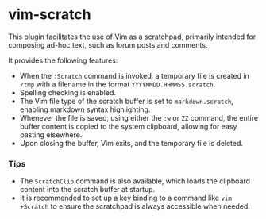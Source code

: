 # vim-scratch

This plugin facilitates the use of Vim as a scratchpad, primarily intended for composing ad-hoc text, such as forum posts and comments.

It provides the following features:

- When the `:Scratch` command is invoked, a temporary file is created in `/tmp` with a filename in the format `YYYYMMDD.HHMMSS.scratch`.
- Spelling checking is enabled.
- The Vim file type of the scratch buffer is set to `markdown.scratch`, enabling markdown syntax highlighting.
- Whenever the file is saved, using either the `:w` or `ZZ` command, the entire buffer content is copied to the system clipboard, allowing for easy pasting elsewhere.
- Upon closing the buffer, Vim exits, and the temporary file is deleted.

### Tips

- The `ScratchClip` command is also available, which loads the clipboard content into the scratch buffer at startup.
- It is recommended to set up a key binding to a command like `vim +Scratch` to ensure the scratchpad is always accessible when needed.

